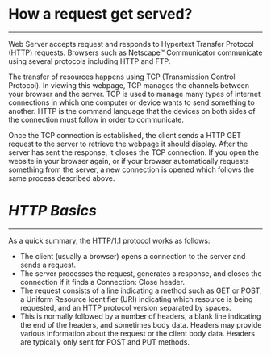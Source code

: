 How a request get served?
==
---

Web Server accepts request and responds to Hypertext Transfer Protocol (HTTP) requests. Browsers such as Netscape™ Communicator communicate using several protocols including HTTP and FTP. 

The transfer of resources happens using TCP (Transmission Control Protocol). In viewing this webpage, TCP manages the channels between your browser and the server. TCP is used to manage many types of internet connections in which one computer or device wants to send something to another. HTTP is the command language that the devices on both sides of the connection must follow in order to communicate.

Once the TCP connection is established, the client sends a HTTP GET request to the server to retrieve the webpage it should display. After the server has sent the response, it closes the TCP connection. If you open the website in your browser again, or if your browser automatically requests something from the server, a new connection is opened which follows the same process described above. 

# _HTTP Basics_
---
As a quick summary, the HTTP/1.1 protocol works as follows:

* The client (usually a browser) opens a connection to the server and sends a request.
* The server processes the request, generates a response, and closes the connection if it finds a Connection: Close header.
* The request consists of a line indicating a method such as GET or POST, a Uniform Resource Identifier (URI) indicating which resource is being requested, and an HTTP protocol version separated by spaces.
* This is normally followed by a number of headers, a blank line indicating the end of the headers, and sometimes body data. Headers may provide various information about the request or the client body data. Headers are typically only sent for POST and PUT methods.
